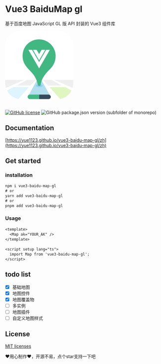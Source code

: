 # Vue3 BaiduMap gl

基于百度地图 JavaScript GL 版 API 封装的 Vue3 组件库

<img src='./docs/public/logo.png' style="border-radius:48px;overflow:hidden; width:220px;">
<br />
<br />

[![GitHub license](https://img.shields.io/github/license/yue1123/img-previewer?style=flat-square)](https://github.com/yue1123/img-previewer/blob/main/LICENSE)
<img src="https://img.shields.io/github/package-json/v/yue1123/vue3-baidu-map-gl?color=f90&style=flat-square" alt="GitHub package.json version (subfolder of monorepo)">

## Documentation
[https://yue1123.github.io/vue3-baidu-map-gl/zh](https://yue1123.github.io/vue3-baidu-map-gl/zh)

## Get started

### installation
```shell
npm i vue3-baidu-map-gl
# or
yarn add vue3-baidu-map-gl
# or
pnpm add vue3-baidu-map-gl
```

### Usage
```vue
<template>
  <Map ak="YOUR_AK" />
</template>

<script setup lang="ts">
  import Map from 'vue3-baidu-map-gl';
</script>
```

## todo list

-   [x] 基础地图
-   [x] 地图控件
-   [x] 地图覆盖物
-   [ ] 多实例
-   [ ] 地图插件
-   [ ] 自定义地图样式

## License
[MIT licenses](https://opensource.org/licenses/MIT)

❤️用心制作❤️，开源不易，点个star支持一下吧
